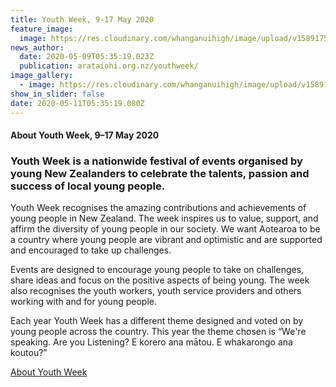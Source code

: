 ```yaml
---
title: Youth Week, 9-17 May 2020
feature_image:
  image: https://res.cloudinary.com/whanganuihigh/image/upload/v1589175342/News/Youth_week_poster_2020.jpg
news_author:
  date: 2020-05-09T05:35:19.023Z
  publication: arataiohi.org.nz/youthweek/
image_gallery:
  - image: https://res.cloudinary.com/whanganuihigh/image/upload/v1589179021/News/Youth_week_poster_winner2020.png
show_in_slider: false
date: 2020-05-11T05:35:19.080Z
---
```

#### About Youth Week, 9–17 May 2020

### Youth Week is a nationwide festival of events organised by young New Zealanders to celebrate the talents, passion and success of local young people.

Youth Week recognises the amazing contributions and achievements of young people in New Zealand. The week inspires us to value, support, and affirm the diversity of young people in our society. We want Aotearoa to be a country where young people are vibrant and optimistic and are supported and encouraged to take up challenges.

Events are designed to encourage young people to take on challenges, share ideas and focus on the positive aspects of being young. The week also recognises the youth workers, youth service providers and others working with and for young people.

Each year Youth Week has a different theme designed and voted on by young people across the country. This year the theme chosen is “We're speaking. Are you Listening? E korero ana mātou. E whakarongo ana koutou?”

[About Youth Week](https://arataiohi.org.nz/youthweek/)